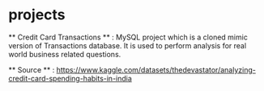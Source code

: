 # projects
** Credit Card Transactions ** :  MySQL project which is a cloned mimic version of Transactions database. It is used to perform analysis for real world business related questions.

** Source ** : https://www.kaggle.com/datasets/thedevastator/analyzing-credit-card-spending-habits-in-india
